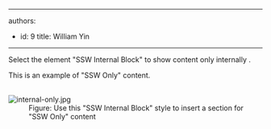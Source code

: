 

---
authors:
  - id: 9
    title: William Yin
---




<span class='intro'> <p class="ssw15-rteElement-P">Select the element &quot;SSW Internal Block&quot; to show content only internally . <br></p><div class="ssw15-rteElement-ContentBlock-SSW-Only">This is an example of &quot;SSW Only&quot; content.​<br></div><br> </span>

<dl class="image"><dt>​​​<img src="/PublishingImages/internal-only.jpg" alt="internal-only.jpg" /></dt><dd>Figure&#58; Use this &quot;SSW Internal Block&quot; style to insert a section for &quot;SSW Only&quot; content​​<br></dd></dl>


